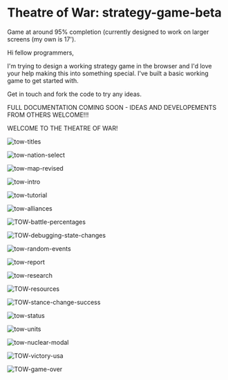 # Theatre of War: strategy-game-beta
Game at around 95% completion (currently designed to work on larger screens (my own is 17').

Hi fellow programmers,

I'm trying to design a working strategy game in the browser and I'd love your help making this into something special. 
I've built a basic working game to get started with.

Get in touch and fork the code to try any ideas.

FULL DOCUMENTATION COMING SOON - IDEAS AND DEVELOPEMENTS FROM OTHERS WELCOME!!!

WELCOME TO THE THEATRE OF WAR!

![tow-titles](https://user-images.githubusercontent.com/68791163/178244537-63378f1a-4f58-48b7-abb0-5b981e33603b.PNG)

![tow-nation-select](https://user-images.githubusercontent.com/68791163/178244608-9aa423bf-80da-443a-801b-62e2b5463ca7.PNG)

![tow-map-revised](https://user-images.githubusercontent.com/68791163/178245041-648bc7f3-cea2-4eb5-b658-ad64ab6bab7d.PNG)

![tow-intro](https://user-images.githubusercontent.com/68791163/178244726-a0108a92-539b-4b32-a7d5-1fb6853a22b4.PNG)

![tow-tutorial](https://user-images.githubusercontent.com/68791163/178244742-b1d6e804-3989-43fa-94fd-e7520c79ab84.PNG)

![tow-alliances](https://user-images.githubusercontent.com/68791163/178244802-f3424464-ec29-4eff-a55e-eb9278a25d85.PNG)

![TOW-battle-percentages](https://user-images.githubusercontent.com/68791163/178244808-d23280e9-38e9-4151-a35e-c58103a5029b.PNG)

![TOW-debugging-state-changes](https://user-images.githubusercontent.com/68791163/178244815-bbaba38a-db79-4904-8b1b-e4923739aa3f.PNG)

![tow-random-events](https://user-images.githubusercontent.com/68791163/178244824-32ed20c7-1705-464d-822e-d6cb69b619a5.PNG)

![tow-report](https://user-images.githubusercontent.com/68791163/178244830-a426ee42-09ca-4b34-8871-4d364aa33ec4.PNG)

![tow-research](https://user-images.githubusercontent.com/68791163/178244844-719fd2eb-6203-425d-a8c0-4c43c3ed22d7.PNG)

![TOW-resources](https://user-images.githubusercontent.com/68791163/178244869-ae126e41-14e8-4595-8099-7c94b9cbc01d.PNG)

![TOW-stance-change-success](https://user-images.githubusercontent.com/68791163/178244885-03c75589-a583-41d3-8b15-06296e61e32d.PNG)

![tow-status](https://user-images.githubusercontent.com/68791163/178244904-dceb02c7-ba8d-41a1-8596-056514d4e546.PNG)

![tow-units](https://user-images.githubusercontent.com/68791163/178244934-2425d70f-d5cb-44ae-923f-2e6d396e12e8.PNG)

![tow-nuclear-modal](https://user-images.githubusercontent.com/68791163/178245013-3a534371-bcd2-47b3-97d9-ca06a4ec8d3e.PNG)

![TOW-victory-usa](https://user-images.githubusercontent.com/68791163/178245074-dafd481f-d225-4dc1-b11e-2567bb041c05.PNG)

![TOW-game-over](https://user-images.githubusercontent.com/68791163/178245098-5fcc2e4e-4d31-4b36-8167-e0c5e22afab1.PNG)
